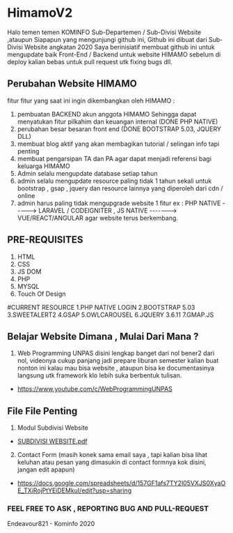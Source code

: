 # HimamoV2

Halo temen temen KOMINFO Sub-Departemen / Sub-Divisi Website ,ataupun Siapapun yang mengunjungi github ini, Github ini dibuat dari Sub-Divisi Website angkatan 2020 
Saya berinisiatif membuat github ini untuk mengupdate baik Front-End / Backend untuk website HIMAMO sebelum di deploy
kalian bebas untuk pull request utk fixing bugs dll.

## Perubahan Website HIMAMO
fitur fitur yang saat ini ingin dikembangkan oleh HIMAMO :
1. pembuatan BACKEND akun anggota HIMAMO Sehingga dapat menyatukan fitur pilkahim dan keuangan internal (DONE PHP NATIVE)
2. perubahan besar besaran front end (DONE BOOTSTRAP 5.03, JQUERY DLL)
3. membuat blog aktif yang akan membagikan tutorial / selingan info tapi penting
4. membuat pengarsipan TA dan PA agar dapat menjadi referensi bagi keluarga HIMAMO
5. Admin selalu mengupdate database setiap tahun 
6. admin selalu mengupdate resource paling tidak 1 tahun sekali untuk bootstrap , gsap , jquery dan resource lainnya yang diperoleh dari cdn / online
7. admin harus paling tidak mengupgrade website 1 fitur ex : PHP NATIVE -----> LARAVEL / CODEIGNITER , JS NATIVE -------> VUE/REACT/ANGULAR agar website terus berkembang.

## PRE-REQUISITES
1. HTML
2. CSS
3. JS DOM 
4. PHP
5. MYSQL
6. Touch Of Design

#CURRENT RESOURCE
1.PHP NATIVE LOGIN
2.BOOTSTRAP 5.03
3.SWEETALERT2
4.GSAP
5.OWLCAROUSEL
6.JQUERY 3.6.11
7.GMAP.JS


## Belajar Website Dimana , Mulai Dari Mana ?
1. Web Programming UNPAS
disini lengkap banget dari nol bener2 dari nol, videonya cukup panjang jadi prepare liburan semester kalian buat nonton ini kalau mau bisa website ,
ataupun bisa ke documentasinya langsung utk framework klo lebih suka berbentuk tulisan.
- https://www.youtube.com/c/WebProgrammingUNPAS

## File File Penting
1. Modul Subdivisi Website
- [SUBDIVISI WEBSITE.pdf](https://github.com/Endeavour821/HimamoV2/files/8572754/SUBDIVISI.WEBSITE.pdf)
2. Contact Form (masih konek sama email saya , tapi kalian bisa lihat keluhan atau pesan yang dimasukin di contact formnya kok disini, jangan edit apapun)
- https://docs.google.com/spreadsheets/d/157GF1afs7TY2l05VXJS0XyaOE_TXiRojPtYEiDEMkuI/edit?usp=sharing

### FEEL FREE TO ASK , REPORTING BUG AND PULL-REQUEST
Endeavour821 - Kominfo 2020
